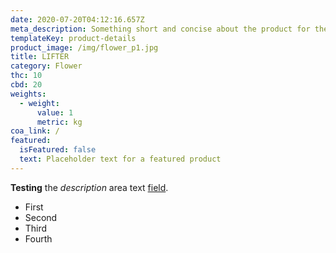 ```yaml
---
date: 2020-07-20T04:12:16.657Z
meta_description: Something short and concise about the product for the google bots
templateKey: product-details
product_image: /img/flower_p1.jpg
title: LIFTER
category: Flower
thc: 10
cbd: 20
weights:
  - weight:
      value: 1
      metric: kg
coa_link: /
featured:
  isFeatured: false
  text: Placeholder text for a featured product
---
```



**Testing** the *description* area text [field](www.google.com).

* First
* Second
* Third
* Fourth

